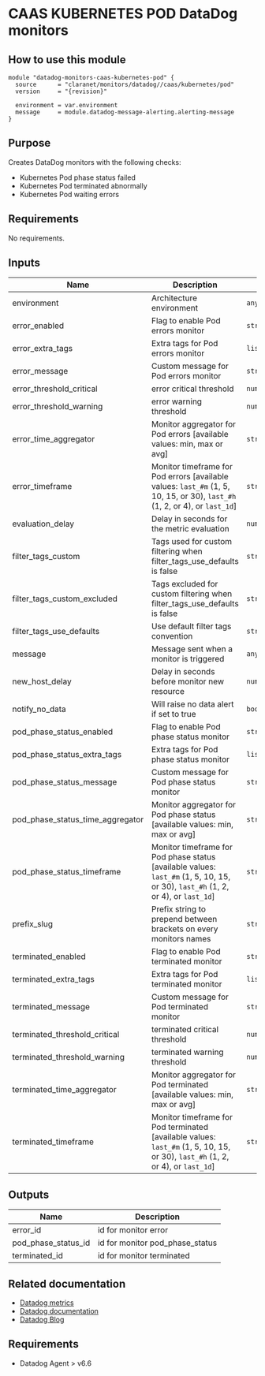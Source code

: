 # CAAS KUBERNETES POD DataDog monitors

## How to use this module

```hcl
module "datadog-monitors-caas-kubernetes-pod" {
  source      = "claranet/monitors/datadog//caas/kubernetes/pod"
  version     = "{revision}"

  environment = var.environment
  message     = module.datadog-message-alerting.alerting-message
}

```

## Purpose

Creates DataDog monitors with the following checks:

- Kubernetes Pod phase status failed
- Kubernetes Pod terminated abnormally
- Kubernetes Pod waiting errors

## Requirements

No requirements.

## Inputs

| Name | Description | Type | Default | Required |
|------|-------------|------|---------|:--------:|
| environment | Architecture environment | `any` | n/a | yes |
| error\_enabled | Flag to enable Pod errors monitor | `string` | `"true"` | no |
| error\_extra\_tags | Extra tags for Pod errors monitor | `list(string)` | `[]` | no |
| error\_message | Custom message for Pod errors monitor | `string` | `""` | no |
| error\_threshold\_critical | error critical threshold | `number` | `0.5` | no |
| error\_threshold\_warning | error warning threshold | `number` | `0` | no |
| error\_time\_aggregator | Monitor aggregator for Pod errors [available values: min, max or avg] | `string` | `"min"` | no |
| error\_timeframe | Monitor timeframe for Pod errors [available values: `last_#m` (1, 5, 10, 15, or 30), `last_#h` (1, 2, or 4), or `last_1d`] | `string` | `"last_15m"` | no |
| evaluation\_delay | Delay in seconds for the metric evaluation | `number` | `15` | no |
| filter\_tags\_custom | Tags used for custom filtering when filter\_tags\_use\_defaults is false | `string` | `"*"` | no |
| filter\_tags\_custom\_excluded | Tags excluded for custom filtering when filter\_tags\_use\_defaults is false | `string` | `""` | no |
| filter\_tags\_use\_defaults | Use default filter tags convention | `string` | `"true"` | no |
| message | Message sent when a monitor is triggered | `any` | n/a | yes |
| new\_host\_delay | Delay in seconds before monitor new resource | `number` | `300` | no |
| notify\_no\_data | Will raise no data alert if set to true | `bool` | `true` | no |
| pod\_phase\_status\_enabled | Flag to enable Pod phase status monitor | `string` | `"true"` | no |
| pod\_phase\_status\_extra\_tags | Extra tags for Pod phase status monitor | `list(string)` | `[]` | no |
| pod\_phase\_status\_message | Custom message for Pod phase status monitor | `string` | `""` | no |
| pod\_phase\_status\_time\_aggregator | Monitor aggregator for Pod phase status [available values: min, max or avg] | `string` | `"max"` | no |
| pod\_phase\_status\_timeframe | Monitor timeframe for Pod phase status [available values: `last_#m` (1, 5, 10, 15, or 30), `last_#h` (1, 2, or 4), or `last_1d`] | `string` | `"last_5m"` | no |
| prefix\_slug | Prefix string to prepend between brackets on every monitors names | `string` | `""` | no |
| terminated\_enabled | Flag to enable Pod terminated monitor | `string` | `"true"` | no |
| terminated\_extra\_tags | Extra tags for Pod terminated monitor | `list(string)` | `[]` | no |
| terminated\_message | Custom message for Pod terminated monitor | `string` | `""` | no |
| terminated\_threshold\_critical | terminated critical threshold | `number` | `0.5` | no |
| terminated\_threshold\_warning | terminated warning threshold | `number` | `0` | no |
| terminated\_time\_aggregator | Monitor aggregator for Pod terminated [available values: min, max or avg] | `string` | `"sum"` | no |
| terminated\_timeframe | Monitor timeframe for Pod terminated [available values: `last_#m` (1, 5, 10, 15, or 30), `last_#h` (1, 2, or 4), or `last_1d`] | `string` | `"last_10m"` | no |

## Outputs

| Name | Description |
|------|-------------|
| error\_id | id for monitor error |
| pod\_phase\_status\_id | id for monitor pod\_phase\_status |
| terminated\_id | id for monitor terminated |

## Related documentation

* [Datadog metrics](https://docs.datadoghq.com/agent/kubernetes/metrics/)
* [Datadog documentation](https://docs.datadoghq.com/integrations/kubernetes/)
* [Datadog Blog](https://www.datadoghq.com/blog/monitor-kubernetes-docker/)

## Requirements

* Datadog Agent > v6.6
